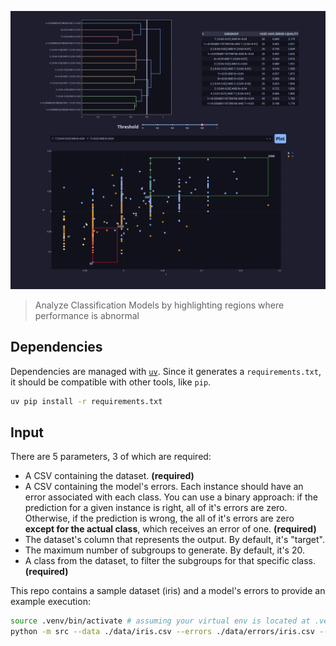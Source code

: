 ![Demo](./assets/demo.png)

> Analyze Classification Models by highlighting regions where performance is abnormal

## Dependencies

Dependencies are managed with [`uv`](https://github.com/astral-sh/uv). Since it generates a `requirements.txt`, it should be compatible with other tools, like `pip`.

```bash
uv pip install -r requirements.txt
```

## Input

There are 5 parameters, 3 of which are required:

- A CSV containing the dataset. **(required)**
- A CSV containing the model's errors. Each instance should have an error associated with each class. You can use a binary approach: if the prediction for a given instance is right, all of it's errors are zero. Otherwise, if the prediction is wrong, the all of it's errors are zero **except for the actual class**, which receives an error of one. **(required)**
- The dataset's column that represents the output. By default, it's "target".
- The maximum number of subgroups to generate. By default, it's 20.
- A class from the dataset, to filter the subgroups for that specific class. **(required)**

This repo contains a sample dataset (iris) and a model's errors to provide an example execution:

```bash
source .venv/bin/activate # assuming your virtual env is located at .venv
python -m src --data ./data/iris.csv --errors ./data/errors/iris.csv --class setosa
```
